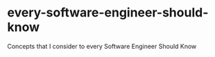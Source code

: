 # every-software-engineer-should-know
Concepts that I consider to every Software Engineer Should Know
